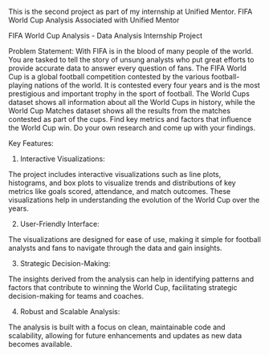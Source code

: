 This is the second project as part of my internship at Unified Mentor.
FIFA World Cup Analysis
Associated with Unified Mentor

FIFA World Cup Analysis - Data Analysis Internship Project 

Problem Statement:
With FIFA is in the blood of many people of the world. You are tasked to tell the story of unsung
analysts who put great efforts to provide accurate data to answer every question of fans. The
FIFA World Cup is a global football competition contested by the various football-playing
nations of the world. It is contested every four years and is the most prestigious and important
trophy in the sport of football.
The World Cups dataset shows all information about all the World Cups in history, while the
World Cup Matches dataset shows all the results from the matches contested as part of the
cups. Find key metrics and factors that influence the World Cup win. Do your own research
and come up with your findings.

Key Features:

1) Interactive Visualizations:

The project includes interactive visualizations such as line plots, histograms, and box plots to visualize trends and distributions of key metrics like goals scored, attendance, and match outcomes. These visualizations help in understanding the evolution of the World Cup over the years.

2) User-Friendly Interface:

The visualizations are designed for ease of use, making it simple for football analysts and fans to navigate through the data and gain insights.

3) Strategic Decision-Making:

The insights derived from the analysis can help in identifying patterns and factors that contribute to winning the World Cup, facilitating strategic decision-making for teams and coaches.

4) Robust and Scalable Analysis:

The analysis is built with a focus on clean, maintainable code and scalability, allowing for future enhancements and updates as new data becomes available.
